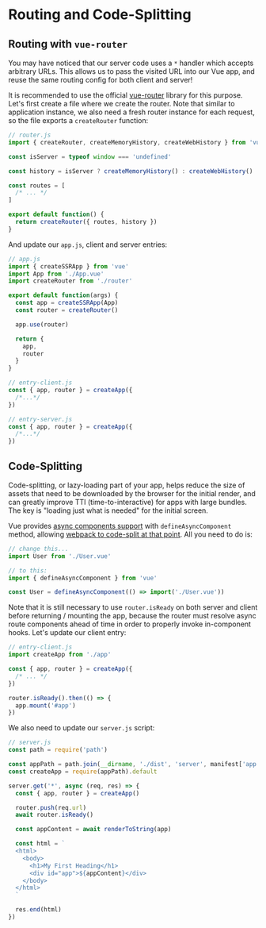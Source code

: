 # Routing and Code-Splitting

## Routing with `vue-router`

You may have noticed that our server code uses a `*` handler which accepts arbitrary URLs. This allows us to pass the visited URL into our Vue app, and reuse the same routing config for both client and server!

It is recommended to use the official [vue-router](https://github.com/vuejs/vue-router-next) library for this purpose. Let's first create a file where we create the router. Note that similar to application instance, we also need a fresh router instance for each request, so the file exports a `createRouter` function:

```js
// router.js
import { createRouter, createMemoryHistory, createWebHistory } from 'vue-router'

const isServer = typeof window === 'undefined'

const history = isServer ? createMemoryHistory() : createWebHistory()

const routes = [
  /* ... */
]

export default function() {
  return createRouter({ routes, history })
}
```

And update our `app.js`, client and server entries:

```js
// app.js
import { createSSRApp } from 'vue'
import App from './App.vue'
import createRouter from './router'

export default function(args) {
  const app = createSSRApp(App)
  const router = createRouter()

  app.use(router)

  return {
    app,
    router
  }
}
```

```js
// entry-client.js
const { app, router } = createApp({
  /*...*/
})
```

```js
// entry-server.js
const { app, router } = createApp({
  /*...*/
})
```

## Code-Splitting

Code-splitting, or lazy-loading part of your app, helps reduce the size of assets that need to be downloaded by the browser for the initial render, and can greatly improve TTI (time-to-interactive) for apps with large bundles. The key is "loading just what is needed" for the initial screen.

Vue provides [async components support](/guide/component-dynamic-async.html#async-components) with `defineAsyncComponent` method, allowing [webpack to code-split at that point](https://webpack.js.org/guides/code-splitting-async/). All you need to do is:

```js
// change this...
import User from './User.vue'

// to this:
import { defineAsyncComponent } from 'vue'

const User = defineAsyncComponent(() => import('./User.vue'))
```

Note that it is still necessary to use `router.isReady` on both server and client before returning / mounting the app, because the router must resolve async route components ahead of time in order to properly invoke in-component hooks. Let's update our client entry:

```js
// entry-client.js
import createApp from './app'

const { app, router } = createApp({
  /* ... */
})

router.isReady().then(() => {
  app.mount('#app')
})
```

We also need to update our `server.js` script:

```js
// server.js
const path = require('path')

const appPath = path.join(__dirname, './dist', 'server', manifest['app.js'])
const createApp = require(appPath).default

server.get('*', async (req, res) => {
  const { app, router } = createApp()

  router.push(req.url)
  await router.isReady()

  const appContent = await renderToString(app)

  const html = `
  <html>
    <body>
      <h1>My First Heading</h1>
      <div id="app">${appContent}</div>
    </body>
  </html>
  `

  res.end(html)
})
```
